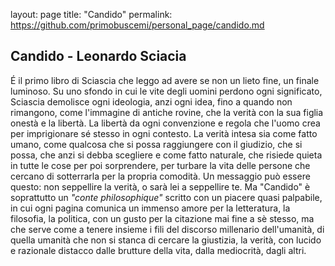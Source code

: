 layout: page
title: "Candido"
permalink: https://github.com/primobuscemi/personal_page/candido.md

## Candido - Leonardo Sciacia

 
É il primo libro di Sciascia che leggo ad avere se non un lieto fine, un finale luminoso. Su uno sfondo in cui le vite degli uomini perdono ogni significato, Sciascia demolisce ogni ideologia, anzi ogni idea, fino a quando non rimangono, come l'immagine di antiche rovine, che la verità con la sua figlia onestà e la libertà. La libertà da ogni convenzione e regola che l'uomo crea per imprigionare sé stesso in ogni contesto. La verità intesa sia come fatto umano, come qualcosa che si possa raggiungere con il giudizio, che si possa, che anzi si debba scegliere e come fatto naturale, che risiede quieta in tutte le cose per poi sorprendere, per turbare la vita delle persone che cercano di sotterrarla per la propria comodità. Un messaggio può essere questo: non seppellire la verità, o sarà lei a seppellire te. Ma "Candido" è soprattutto un <em>"conte philosophique"</em> scritto con un piacere quasi palpabile, in cui ogni pagina comunica un immenso amore per la letteratura, la filosofia, la politica, con un gusto per la citazione mai fine a sè stesso, ma che serve come a tenere insieme i fili del discorso millenario dell'umanità, di quella umanità che non si stanca di cercare la giustizia, la verità, con lucido e razionale distacco dalle brutture della vita, dalla mediocrità, dagli altri. </p>


